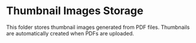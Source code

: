 # Thumbnail Images Storage

This folder stores thumbnail images generated from PDF files.
Thumbnails are automatically created when PDFs are uploaded.